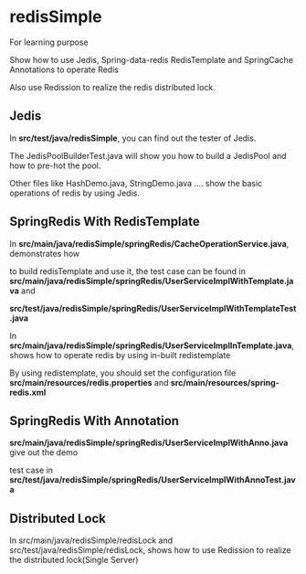 # redisSimple

For learning purpose

Show how to use Jedis, Spring-data-redis RedisTemplate and SpringCache Annotations to operate Redis

Also use Redission to realize the redis distributed lock.



## Jedis

In **src/test/java/redisSimple**, you can find out the tester of Jedis.

The JedisPoolBuilderTest.java will show you how to build a JedisPool and how to pre-hot the pool.

Other files like HashDemo.java, StringDemo.java .... show the basic operations of redis by using Jedis.



## SpringRedis With RedisTemplate

In **src/main/java/redisSimple/springRedis/CacheOperationService.java**, demonstrates how 

to build redisTemplate and use it, the test case can be found in **src/main/java/redisSimple/springRedis/UserServiceImplWithTemplate.java** and 

**src/test/java/redisSimple/springRedis/UserServiceImplWithTemplateTest.java**



In **src/main/java/redisSimple/springRedis/UserServiceImplInTemplate.java**, shows how to operate redis by using in-built redistemplate



By using redistemplate, you should set the configuration file **src/main/resources/redis.properties** and **src/main/resources/spring-redis.xml**



## SpringRedis With Annotation

**src/main/java/redisSimple/springRedis/UserServiceImplWithAnno.java** give out the demo

test case in **src/test/java/redisSimple/springRedis/UserServiceImplWithAnnoTest.java**



## Distributed Lock

In src/main/java/redisSimple/redisLock and src/test/java/redisSimple/redisLock, shows how to use Redission to realize the distributed lock(Single Server)